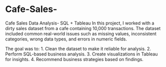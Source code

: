 # Cafe-Sales-
Cafe Sales Data Analysis- SQL + Tableau
In this project, I worked with a dirty sales dataset from a cafe containing 10,000 transactions. The dataset included common real-world issues such as missing values, inconsistent categories, wrong data types, and errors in numeric fields.

The goal was to:
	1.	Clean the dataset to make it reliable for analysis.
	2.	Perform SQL-based business analysis.
	3.	Create visualizations in Tableau for insights.
	4.	Recommend business strategies based on findings.
